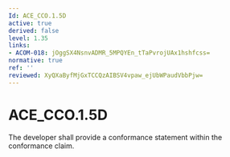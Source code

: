 ```yaml
---
Id: ACE_CCO.1.5D
active: true
derived: false
level: 1.35
links:
- ACOM-018: jOggSX4NsnvADMR_5MPQYEn_tTaPvrojUAx1hshfcss=
normative: true
ref: ''
reviewed: XyQXaByfMjGxTCCQzAIBSV4vpaw_ejUbWPaudVbbPjw=
---
```


# ACE_CCO.1.5D

The developer shall provide a conformance statement within the conformance claim.